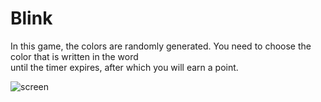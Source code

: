 # Blink

In this game, the colors are randomly generated. You need to choose the color that is written in the word<br> 
until the timer expires, after which you will earn a point.

![screen](https://github.com/SpectatorEx/Blink/assets/124715053/d8bc2fae-cff9-48a1-a80c-843e5e04cb90)
